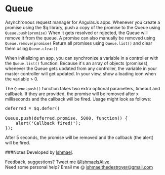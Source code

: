 Queue
=====

Asynchronous request manager for AngularJs apps. Whenever you create a promise using the $q library, push a copy of the promise to the Queue using `Queue.push(promise)` When it gets resolved or rejected, the Queue will remove it from the queue. A promise can also manually be removed using `Queue.remove(promise)`  Return all promises using `Queue.list()` and clear them using `Queue.clear()`


When initializing an app, you can synchronize a variable in a controller with the `Queue.list()` function. Because it's an array of objects (promises), whenever the Queue gets updated from any controller, the variable in your master controller will get updated. In your view, show a loading icon when the variable > 0.

The `Queue.push()` function takes two extra optional parameters, timeout and callback. If they are provided, the promise will be removed after x milliseconds and the callback will be fired. Usage might look as follows:

<pre>
deferred = $q.defer()

Queue.push(deferred.promise, 5000, function() {
    alert('Callback fired!');
});
</pre>

After 5 seconds, the promise will be removed and the callback (the alert) will be fired.

###Notes
Developed by <a href='http://twitter.com/ishmaelsalive'>Ishmael</a>. <br />

Feedback, suggestions? Tweet me <a href='http://twitter.com/ishmaelsalive'>@IshmaelsAlive</a>. <br />
Need some personal help? Email me @ <a href='mailto:ishmaelthedestroyer@gmail.com?Subject=LazyNMean'>ishmaelthedestroyer@gmail.com</a>
